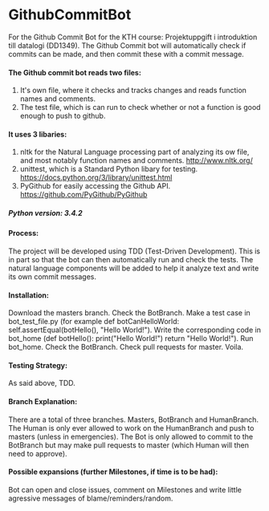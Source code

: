 # GithubCommitBot
For the Github Commit Bot for the KTH course: Projektuppgift i introduktion till datalogi (DD1349). 
The Github Commit bot will automatically check if commits can be made, and then commit these with a commit message. 

#### The Github commit bot reads two files: 
  1. It's own file, where it checks and tracks changes and reads function names and comments. 
  2. The test file, which is can run to check whether or not a function is good enough to push to github. 
  
#### It uses 3 libaries: 
  1. nltk for the Natural Language processing part of analyzing its ow file, and most notably function names and comments. http://www.nltk.org/ 
  2. unittest, which is a Standard Python libary for testing. https://docs.python.org/3/library/unittest.html
  3. PyGithub for easily accessing the Github API. https://github.com/PyGithub/PyGithub 

##### Python version: 3.4.2

#### Process: 
  The project will be developed using TDD (Test-Driven Development). This is in part so that the bot can then automatically run and check the tests. The natural language components will be added to help it analyze text and write its own commit messages.
  
#### Installation: 
  Download the masters branch. Check the BotBranch. Make a test case in bot_test_file.py (for example def botCanHelloWorld: self.assertEqual(botHello(), "Hello World!"). Write the corresponding code in bot_home (def botHello(): print("Hello World!") return "Hello World!"). Run bot_home. Check the BotBranch. Check pull requests for master. Voila. 

#### Testing Strategy: 
  As said above, TDD. 
  
#### Branch Explanation:
  There are a total of three branches. Masters, BotBranch and HumanBranch. The Human is only ever allowed to work on the HumanBranch and push to masters (unless in emergencies). The Bot is only allowed to commit to the BotBranch but may make pull requests to master (which Human will then need to approve). 
  
#### Possible expansions (further Milestones, if time is to be had): 
  Bot can open and close issues, comment on Milestones and write little agressive messages of blame/reminders/random. 
    

